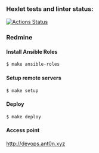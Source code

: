 ### Hexlet tests and linter status:
[![Actions Status](https://github.com/ayshvab/devops-for-programmers-project-76/actions/workflows/hexlet-check.yml/badge.svg)](https://github.com/ayshvab/devops-for-programmers-project-76/actions)

### Redmine

#### Install Ansible Roles
```bash
$ make ansible-roles
```

#### Setup remote servers
```bash
$ make setup
```

#### Deploy 
```bash
$ make deploy
```

#### Access point
http://devops.ant0n.xyz
